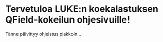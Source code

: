 # Tervetuloa LUKE:n koekalastuksen QField-kokeilun ohjesivuille!

Tänne päivittyy ohjeistus piakkoin...